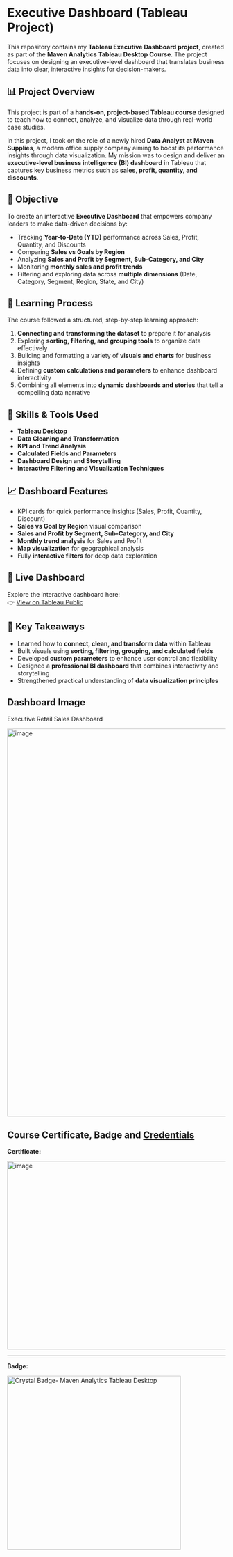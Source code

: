 # Executive Dashboard (Tableau Project)

This repository contains my **Tableau Executive Dashboard project**, created as part of the **Maven Analytics Tableau Desktop Course**. The project focuses on designing an executive-level dashboard that translates business data into clear, interactive insights for decision-makers.  

## 📊 Project Overview  
This project is part of a **hands-on, project-based Tableau course** designed to teach how to connect, analyze, and visualize data through real-world case studies.  

In this project, I took on the role of a newly hired **Data Analyst at Maven Supplies**, a modern office supply company aiming to boost its performance insights through data visualization. My mission was to design and deliver an **executive-level business intelligence (BI) dashboard** in Tableau that captures key business metrics such as **sales, profit, quantity, and discounts**.

## 🎯 Objective  
To create an interactive **Executive Dashboard** that empowers company leaders to make data-driven decisions by:  
- Tracking **Year-to-Date (YTD)** performance across Sales, Profit, Quantity, and Discounts  
- Comparing **Sales vs Goals by Region**  
- Analyzing **Sales and Profit by Segment, Sub-Category, and City**  
- Monitoring **monthly sales and profit trends**  
- Filtering and exploring data across **multiple dimensions** (Date, Category, Segment, Region, State, and City)

## 🧩 Learning Process  
The course followed a structured, step-by-step learning approach:  
1. **Connecting and transforming the dataset** to prepare it for analysis  
2. Exploring **sorting, filtering, and grouping tools** to organize data effectively  
3. Building and formatting a variety of **visuals and charts** for business insights  
4. Defining **custom calculations and parameters** to enhance dashboard interactivity  
5. Combining all elements into **dynamic dashboards and stories** that tell a compelling data narrative  

## 🧠 Skills & Tools Used  
- **Tableau Desktop**  
- **Data Cleaning and Transformation**  
- **KPI and Trend Analysis**  
- **Calculated Fields and Parameters**  
- **Dashboard Design and Storytelling**  
- **Interactive Filtering and Visualization Techniques**

## 📈 Dashboard Features  
- KPI cards for quick performance insights (Sales, Profit, Quantity, Discount)  
- **Sales vs Goal by Region** visual comparison  
- **Sales and Profit by Segment, Sub-Category, and City**  
- **Monthly trend analysis** for Sales and Profit  
- **Map visualization** for geographical analysis  
- Fully **interactive filters** for deep data exploration  

## 🔗 Live Dashboard  
Explore the interactive dashboard here:  
👉 [View on Tableau Public](https://public.tableau.com/app/profile/crystal.dsouza3128/viz/CrystalTableauDashboard/ExecutiveDashboard)

## 🏁 Key Takeaways  
- Learned how to **connect, clean, and transform data** within Tableau  
- Built visuals using **sorting, filtering, grouping, and calculated fields**  
- Developed **custom parameters** to enhance user control and flexibility  
- Designed a **professional BI dashboard** that combines interactivity and storytelling  
- Strengthened practical understanding of **data visualization principles**

## Dashboard Image
Executive Retail Sales Dashboard

<img width="941" height="891" alt="image" src="https://github.com/user-attachments/assets/0d71005f-b5b6-4196-912f-a8e023e5f9a6" />

## Course Certificate, Badge and [Credentials](https://certificates.mavenanalytics.io/9e04b263-4141-4c42-b60e-2d56c4b75637#acc.Gju0hdo5)

**Certificate:**

<img width="600" height="433" alt="image" src="https://github.com/user-attachments/assets/1525ec75-180a-4722-b623-12decacb786e" />

---

**Badge:** 

<img width="400" height="400" alt="Crystal Badge- Maven Analytics Tableau Desktop" src="https://github.com/user-attachments/assets/a91ec505-a8fc-4b92-9640-0386a4105ee1" />

